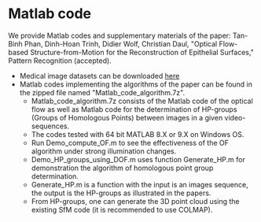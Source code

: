 # Matlab code 
We provide Matlab codes and supplementary materials of the paper:
Tan-Binh Phan, Dinh-Hoan Trinh, Didier Wolf, Christian Daul, "Optical Flow-based Structure-from-Motion for the Reconstruction of Epithelial Surfaces," Pattern Recognition (accepted).

* Medical image datasets can be downloaded [here](https://drive.google.com/file/d/1PwFT9ONd073lT_OxjflIqy-42rX0eaLy/view?usp=sharing)
* Matlab codes implementing the algorithms of the paper can be found in the zipped file named "Matlab_code_algorithm.7z".
  - Matlab_code_algorithm.7z consists of the Matlab code of the optical flow as well as Matlab code for the determination of HP-groups (Groups of Homologous Points) between images in a given video-sequences.
  - The codes tested with 64 bit MATLAB 8.X or 9.X on Windows OS.
  - Run Demo_compute_OF.m to see the effectiveness of the OF algorithm under strong illumination changes. 
  - Demo_HP_groups_using_DOF.m uses function Generate_HP.m for demonstration the algorithm of homologous point group determination.
  - Generate_HP.m is a function with the input is an images sequence, the output is the HP-groups as illustrated in the papers.
  - From HP-groups, one can generate the 3D point cloud using the existing SfM code (it is recommended to use COLMAP).
